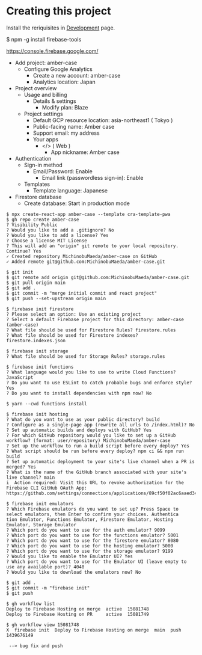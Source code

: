 # Creating this project

Install the reriquisites in [Development](dev.md) page.

$ npm -g install firebase-tools

https://console.firebase.google.com/
- Add project: amber-case
    - Configure Google Analytics
        - Create a new account: amber-case
        - Analytics location: Japan
- Project overview
    - Usage and billing
        - Details & settings
            - Modify plan: Blaze
    - Project settings
        - Default GCP resource location: asia-northeast1 ( Tokyo )
        - Public-facing name: Amber case
        - Support email: my address
        - Your apps
            - </> ( Web )
                - App nickname: Amber case
- Authentication
    - Sign-in method
        - Email/Password: Enable
            - Email link (passwordless sign-in): Enable
    - Templates
        - Template language: Japanese
- Firestore database
    - Create database: Start in production mode

```
$ npx create-react-app amber-case --template cra-template-pwa
$ gh repo create amber-case
? Visibility Public
? Would you like to add a .gitignore? No
? Would you like to add a license? Yes
? Choose a license MIT License
? This will add an "origin" git remote to your local repository. Continue? Yes
✓ Created repository MichinobuMaeda/amber-case on GitHub
✓ Added remote git@github.com:MichinobuMaeda/amber-case.git

$ git init
$ git remote add origin git@github.com:MichinobuMaeda/amber-case.git
$ git pull origin main
$ git add .
$ git commit -m "merge initial commit and react project"
$ git push --set-upstream origin main

$ firebase init firestore
? Please select an option: Use an existing project
? Select a default Firebase project for this directory: amber-case (amber-case)
? What file should be used for Firestore Rules? firestore.rules
? What file should be used for Firestore indexes? firestore.indexes.json

$ firebase init storage
? What file should be used for Storage Rules? storage.rules

$ firebase init functions
? What language would you like to use to write Cloud Functions? JavaScript
? Do you want to use ESLint to catch probable bugs and enforce style? Yes
? Do you want to install dependencies with npm now? No

$ yarn --cwd functions install

$ firebase init hosting
? What do you want to use as your public directory? build
? Configure as a single-page app (rewrite all urls to /index.html)? No
? Set up automatic builds and deploys with GitHub? Yes
? For which GitHub repository would you like to set up a GitHub workflow? (format: user/repository) MichinobuMaeda/amber-case
? Set up the workflow to run a build script before every deploy? Yes
? What script should be run before every deploy? npm ci && npm run build
? Set up automatic deployment to your site's live channel when a PR is merged? Yes
? What is the name of the GitHub branch associated with your site's live channel? main
i  Action required: Visit this URL to revoke authorization for the Firebase CLI GitHub OAuth App:
https://github.com/settings/connections/applications/89cf50f02ac6aaed3484

$ firebase init emulators
? Which Firebase emulators do you want to set up? Press Space to select emulators, then Enter to confirm your choices. Authentica
tion Emulator, Functions Emulator, Firestore Emulator, Hosting Emulator, Storage Emulator
? Which port do you want to use for the auth emulator? 9099
? Which port do you want to use for the functions emulator? 5001
? Which port do you want to use for the firestore emulator? 8080
? Which port do you want to use for the hosting emulator? 5000
? Which port do you want to use for the storage emulator? 9199
? Would you like to enable the Emulator UI? Yes
? Which port do you want to use for the Emulator UI (leave empty to use any available port)? 4040
? Would you like to download the emulators now? No

$ git add .
$ git commit -m "firebase init"
$ git push

$ gh workflow list
Deploy to Firebase Hosting on merge  active  15081748
Deploy to Firebase Hosting on PR     active  15081749

$ gh workflow view 15081748
X  firebase init  Deploy to Firebase Hosting on merge  main  push  1439676149

 --> bug fix and push
```
